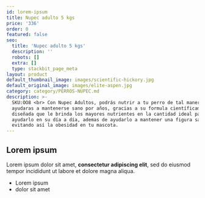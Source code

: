 ```yaml
---
id: lorem-ipsum
title: Nupec adulto 5 kgs
price: '336'
order: 0
featured: false
seo:
  title: 'Nupec adulto 5 kgs'
  description: ''
  robots: []
  extra: []
  type: stackbit_page_meta
layout: product
default_thumbnail_image: images/scientific-hickory.jpg
default_original_image: images/elite-aspen.jpg
category: category/PERROS-NUPEC.md
description: >-
  SKU:OO8 <br> Con Nupec Adultos, podrás nutrir a tu perro de tal manera que lo
  ayudaras a mantenerse sano por años, gracias a su formula científicamente
  diseñada que le brinda los mayores nutrientes en la cantidad ideal para
  ayudarlo en su día a día, ademas de ayudarlo a mantener una figura sana,
  evitando así la obesidad en tu mascota.
---
```

## Lorem ipsum

Lorem ipsum dolor sit amet, **consectetur adipiscing elit**, sed do eiusmod tempor incididunt ut labore et dolore magna aliqua.

- Lorem ipsum
- dolor sit amet